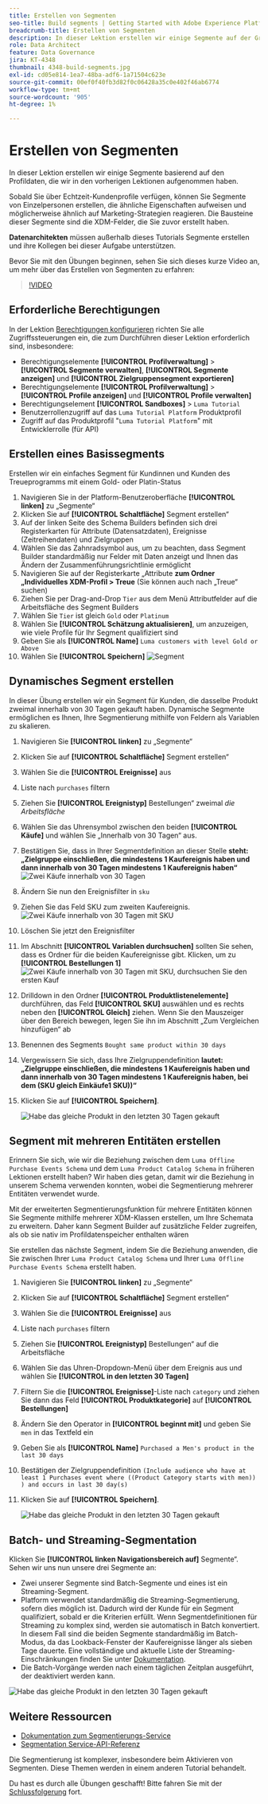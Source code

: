 ```yaml
---
title: Erstellen von Segmenten
seo-title: Build segments | Getting Started with Adobe Experience Platform for Data Architects and Data Engineers
breadcrumb-title: Erstellen von Segmenten
description: In dieser Lektion erstellen wir einige Segmente auf der Grundlage der Profildaten, die wir in den vorherigen Lektionen aufgenommen haben.
role: Data Architect
feature: Data Governance
jira: KT-4348
thumbnail: 4348-build-segments.jpg
exl-id: cd05e814-1ea7-48ba-adf6-1a71504c623e
source-git-commit: 00ef0f40fb3d82f0c06428a35c0e402f46ab6774
workflow-type: tm+mt
source-wordcount: '905'
ht-degree: 1%

---
```


# Erstellen von Segmenten

<!-- 30 min-->
In dieser Lektion erstellen wir einige Segmente basierend auf den Profildaten, die wir in den vorherigen Lektionen aufgenommen haben.

Sobald Sie über Echtzeit-Kundenprofile verfügen, können Sie Segmente von Einzelpersonen erstellen, die ähnliche Eigenschaften aufweisen und möglicherweise ähnlich auf Marketing-Strategien reagieren. Die Bausteine dieser Segmente sind die XDM-Felder, die Sie zuvor erstellt haben.

**Datenarchitekten** müssen außerhalb dieses Tutorials Segmente erstellen und ihre Kollegen bei dieser Aufgabe unterstützen.

Bevor Sie mit den Übungen beginnen, sehen Sie sich dieses kurze Video an, um mehr über das Erstellen von Segmenten zu erfahren:
>[!VIDEO](https://video.tv.adobe.com/v/27254?learn=on)


## Erforderliche Berechtigungen

In der Lektion [Berechtigungen konfigurieren](configure-permissions.md) richten Sie alle Zugriffssteuerungen ein, die zum Durchführen dieser Lektion erforderlich sind, insbesondere:

* Berechtigungselemente **[!UICONTROL Profilverwaltung]** > **[!UICONTROL Segmente verwalten]**, **[!UICONTROL Segmente anzeigen]** und **[!UICONTROL Zielgruppensegment exportieren]**
* Berechtigungselemente **[!UICONTROL Profilverwaltung]** > **[!UICONTROL Profile anzeigen]** und **[!UICONTROL Profile verwalten]**
* Berechtigungselement **[!UICONTROL Sandboxes]** > `Luma Tutorial`
* Benutzerrollenzugriff auf das `Luma Tutorial Platform` Produktprofil
* Zugriff auf das Produktprofil &quot;`Luma Tutorial Platform`&quot; mit Entwicklerrolle (für API)

## Erstellen eines Basissegments

Erstellen wir ein einfaches Segment für Kundinnen und Kunden des Treueprogramms mit einem Gold- oder Platin-Status

1. Navigieren Sie in der Platform-Benutzeroberfläche **[!UICONTROL linken]** zu „Segmente“
1. Klicken Sie auf **[!UICONTROL Schaltfläche]** Segment erstellen“
1. Auf der linken Seite des Schema Builders befinden sich drei Registerkarten für Attribute (Datensatzdaten), Ereignisse (Zeitreihendaten) und Zielgruppen
1. Wählen Sie das Zahnradsymbol aus, um zu beachten, dass Segment Builder standardmäßig nur Felder mit Daten anzeigt und Ihnen das Ändern der Zusammenführungsrichtlinie ermöglicht
1. Navigieren Sie auf der Registerkarte „Attribute **zum Ordner „Individuelles XDM-Profil > Treue** (Sie können auch nach „Treue“ suchen)
1. Ziehen Sie per Drag-and-Drop `Tier` aus dem Menü Attributfelder auf die Arbeitsfläche des Segment Builders
1. Wählen Sie `Tier` ist gleich `Gold` oder `Platinum`
1. Wählen Sie **[!UICONTROL Schätzung aktualisieren]**, um anzuzeigen, wie viele Profile für Ihr Segment qualifiziert sind
1. Geben Sie als **[!UICONTROL Name]** `Luma customers with level Gold or Above`
1. Wählen Sie **[!UICONTROL Speichern]**
   ![Segment](assets/segment-goldOrAbove.png)

<!--## Build a sequential segment-->

## Dynamisches Segment erstellen

In dieser Übung erstellen wir ein Segment für Kunden, die dasselbe Produkt zweimal innerhalb von 30 Tagen gekauft haben. Dynamische Segmente ermöglichen es Ihnen, Ihre Segmentierung mithilfe von Feldern als Variablen zu skalieren.

1. Navigieren Sie **[!UICONTROL linken]** zu „Segmente“
1. Klicken Sie auf **[!UICONTROL Schaltfläche]** Segment erstellen“
1. Wählen Sie die **[!UICONTROL Ereignisse]** aus
1. Liste nach `purchases` filtern
1. Ziehen Sie **[!UICONTROL Ereignistyp]** Bestellungen“ zweimal _die Arbeitsfläche_
1. Wählen Sie das Uhrensymbol zwischen den beiden **[!UICONTROL Käufe]** und wählen Sie „Innerhalb von 30 Tagen“ aus.
1. Bestätigen Sie, dass in Ihrer Segmentdefinition an dieser Stelle **steht: „Zielgruppe einschließen, die mindestens 1 Kaufereignis haben und dann innerhalb von 30 Tagen mindestens 1 Kaufereignis haben“**
   ![Zwei Käufe innerhalb von 30 Tagen](assets/segment-twoPurchases.png)
1. Ändern Sie nun den Ereignisfilter in `sku`
1. Ziehen Sie das Feld SKU zum zweiten Kaufereignis.
   ![Zwei Käufe innerhalb von 30 Tagen mit SKU](assets/segment-twoPurchases-addSku.png)
1. Löschen Sie jetzt den Ereignisfilter
1. Im Abschnitt **[!UICONTROL Variablen durchsuchen]** sollten Sie sehen, dass es Ordner für die beiden Kaufereignisse gibt. Klicken, um zu **[!UICONTROL Bestellungen 1]**\
   ![Zwei Käufe innerhalb von 30 Tagen mit SKU, durchsuchen Sie den ersten Kauf](assets/segment-twoPurchases-browsePurchaseOne.png)
1. Drilldown in den Ordner **[!UICONTROL Produktlistenelemente]** durchführen, das Feld **[!UICONTROL SKU]** auswählen und es rechts neben den **[!UICONTROL Gleich]** ziehen. Wenn Sie den Mauszeiger über den Bereich bewegen, legen Sie ihn im Abschnitt „Zum Vergleichen hinzufügen“ ab
1. Benennen des Segments `Bought same product within 30 days`
1. Vergewissern Sie sich, dass Ihre Zielgruppendefinition **lautet: „Zielgruppe einschließen, die mindestens 1 Kaufereignis haben und dann innerhalb von 30 Tagen mindestens 1 Kaufereignis haben, bei dem (SKU gleich Einkäufe1 SKU))“**
1. Klicken Sie auf **[!UICONTROL Speichern]**.

   ![Habe das gleiche Produkt in den letzten 30 Tagen gekauft](assets/segment-boughtSameProduct.png)

## Segment mit mehreren Entitäten erstellen

Erinnern Sie sich, wie wir die Beziehung zwischen dem `Luma Offline Purchase Events Schema` und dem `Luma Product Catalog Schema` in früheren Lektionen erstellt haben? Wir haben dies getan, damit wir die Beziehung in unserem Schema verwenden konnten, wobei die Segmentierung mehrerer Entitäten verwendet wurde.

Mit der erweiterten Segmentierungsfunktion für mehrere Entitäten können Sie Segmente mithilfe mehrerer XDM-Klassen erstellen, um Ihre Schemata zu erweitern. Daher kann Segment Builder auf zusätzliche Felder zugreifen, als ob sie nativ im Profildatenspeicher enthalten wären

Sie erstellen das nächste Segment, indem Sie die Beziehung anwenden, die Sie zwischen Ihrer `Luma Product Catalog Schema` und Ihrer `Luma Offline Purchase Events Schema` erstellt haben.

1. Navigieren Sie **[!UICONTROL linken]** zu „Segmente“
1. Klicken Sie auf **[!UICONTROL Schaltfläche]** Segment erstellen“
1. Wählen Sie die **[!UICONTROL Ereignisse]** aus
1. Liste nach `purchases` filtern
1. Ziehen Sie **[!UICONTROL Ereignistyp]** Bestellungen“ auf die Arbeitsfläche
1. Wählen Sie das Uhren-Dropdown-Menü über dem Ereignis aus und wählen Sie **[!UICONTROL in den letzten 30 Tagen]**
1. Filtern Sie die **[!UICONTROL Ereignisse]**-Liste nach `category` und ziehen Sie dann das Feld **[!UICONTROL Produktkategorie]** auf **[!UICONTROL Bestellungen]**
1. Ändern Sie den Operator in **[!UICONTROL beginnt mit]** und geben Sie `men` in das Textfeld ein
1. Geben Sie als **[!UICONTROL Name]** `Purchased a Men's product in the last 30 days`
1. Bestätigen der Zielgruppendefinition `(Include audience who have at least 1 Purchases event where ((Product Category starts with men)) ) and occurs in last 30 day(s)`
1. Klicken Sie auf **[!UICONTROL Speichern]**.

   ![Habe das gleiche Produkt in den letzten 30 Tagen gekauft](assets/segment-purchasedMens.png)

## Batch- und Streaming-Segmentation

Klicken Sie **[!UICONTROL linken Navigationsbereich auf]** Segmente“. Sehen wir uns nun unsere drei Segmente an:

* Zwei unserer Segmente sind Batch-Segmente und eines ist ein Streaming-Segment.
* Platform verwendet standardmäßig die Streaming-Segmentierung, sofern dies möglich ist. Dadurch wird der Kunde für ein Segment qualifiziert, sobald er die Kriterien erfüllt. Wenn Segmentdefinitionen für Streaming zu komplex sind, werden sie automatisch in Batch konvertiert. In diesem Fall sind die beiden Segmente standardmäßig im Batch-Modus, da das Lookback-Fenster der Kaufereignisse länger als sieben Tage dauerte. Eine vollständige und aktuelle Liste der Streaming-Einschränkungen finden Sie unter [Dokumentation](https://experienceleague.adobe.com/de/docs/experience-platform/segmentation/ui/streaming-segmentation).
* Die Batch-Vorgänge werden nach einem täglichen Zeitplan ausgeführt, der deaktiviert werden kann.

![Habe das gleiche Produkt in den letzten 30 Tagen gekauft](assets/segment-review.png)

## Weitere Ressourcen

* [Dokumentation zum Segmentierungs-Service](https://experienceleague.adobe.com/docs/experience-platform/segmentation/home.html?lang=de)
* [Segmentation Service-API-Referenz](https://www.adobe.io/experience-platform-apis/references/segmentation/)

Die Segmentierung ist komplexer, insbesondere beim Aktivieren von Segmenten. Diese Themen werden in einem anderen Tutorial behandelt.

Du hast es durch alle Übungen geschafft! Bitte fahren Sie mit der [Schlussfolgerung](conclusion.md) fort.
